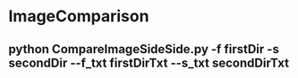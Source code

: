 # ImageComparison

## python CompareImageSideSide.py -f firstDir -s secondDir --f_txt firstDirTxt --s_txt secondDirTxt
